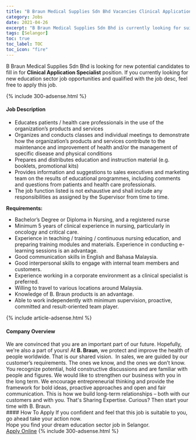 ```yaml
---
title: "B Braun Medical Supplies Sdn Bhd Vacancies Clinical Application Specialist" 
category: Jobs 
date: 2021-04-26 
excerpt: "B Braun Medical Supplies Sdn Bhd is currently looking for suitable person to fill in the Clinical Application Specialist which positioned at Selangor" 
tags: [Selangor] 
toc: true 
toc_label: TOC 
toc_icon: "fire" 
--- 
```


<p>B Braun Medical Supplies Sdn Bhd is looking for new potential candidates to fill in for <b>Clinical Application Specialist</b> position. If you currently looking for new education sector job opportunities and qualified with the job desc, feel free to apply this job.
</p>{% include 300-adsense.html %} 
<div><div><h4>Job Description</h4></div><div><div><span><div><ul><li>Educates patients / health care professionals in the use of the organization&#8217;s products and services</li><li>Organizes and conducts classes and individual meetings to demonstrate how the organization&#8217;s products and services contribute to the maintenance and improvement of health and/or the management of specific disease and physical conditions</li><li>Prepares and distributes education and instruction material (e.g. booklets, promotional kits)</li><li>Provides information and suggestions to sales executives and marketing team on the results of educational programmes, including comments and questions from patients and health care professionals.</li><li>The job function listed is not exhaustive and shall include any responsibilities as assigned by the Supervisor from time to time.</li></ul><p><strong>Requirements:</strong></p><ul><li>Bachelor&#8217;s Degree or Diploma in Nursing, and a registered nurse</li><li>Minimum 5 years of clinical experience in nursing, particularly in oncology and critical care.</li><li>Experience in teaching / training / continuous nursing education, and preparing training modules and materials. Experience in conducting e-learning sessions is an advantage.</li><li>Good communication skills in English and Bahasa Malaysia.</li><li>Good interpersonal skills to engage with internal team members and customers.</li><li>Experience working in a corporate environment as a clinical specialist is preferred.</li><li>Willing to travel to various locations around Malaysia.</li><li>Knowledge of B. Braun products is an advantage.</li><li>Able to work independently with minimum supervision, proactive, committed and result-oriented team player.</li></ul></div></span></div></div></div> 
{% include article-adsense.html %} 
<div><div><h4>Company Overview</h4></div><div><div><span><div><div>
<div>
		We are convinced that you are an important part of our future. Hopefully, we're also a part of yours! At <strong>B. Braun</strong>, we protect and improve the health of people worldwide. That is our shared vision.&#160; In sales, we are guided by our customer&#8217;s requirements. The ones we know, and the ones we don&#8217;t know. You recognize potential, hold constructive discussions and are familiar with people and figures. We would like to strengthen our business with you in the long term. We encourage entrepreneurial thinking and provide the framework for bold ideas, proactive approaches and open and fair communication. This is how we build long-term relationships &#8211; both with our customers and with you. That's Sharing Expertise. Curious? Then start your time with B. Braun.</div>
</div></div></span></div></div></div> 
#### How To Apply 
If you confident and feel that this job is suitable to you, go ahead take your action now. <br/> 
Hope you find your dream education sector job in Selangor. <br/> 
<a href="https://www.jobstreet.com.my/en/job/clinical-application-specialist-4548548?jobId=jobstreet-my-job-4548548" class="btn btn--info" target="_blank" rel="nofollow noopenner">Apply Online</a> 
{% include 300-adsense.html %} 